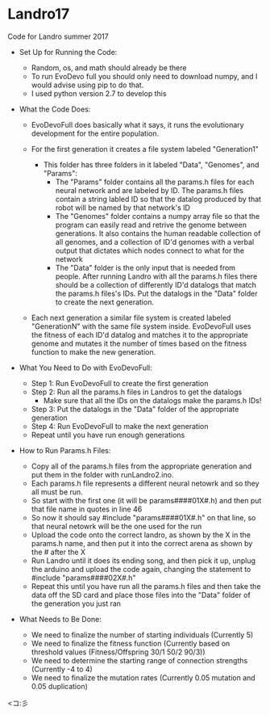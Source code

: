 # Landro17
Code for Landro summer 2017

* Set Up for Running the Code:
   * Random, os, and math should already be there
   * To run EvoDevo full you should only need to download numpy, and I would advise using pip to do that. 
   * I used python version 2.7 to develop this

* What the Code Does:
  * EvoDevoFull does basically what it says, it runs the evolutionary development for the entire population.
  
  * For the first generation it creates a file system labeled "Generation1"
      * This folder has three folders in it labeled "Data", "Genomes", and "Params":
           * The "Params" folder contains all the params.h files for each neural network and are labeled by ID. The params.h files contain a string labled ID so that the datalog produced by that robot will be named by that network's ID
           * The "Genomes" folder contains a numpy array file so that the program can easily read and retrive the genome between generations. It also contains the human readable collection of all genomes, and a collection of ID'd genomes with a verbal output that dictates which nodes connect to what for the network
           * The "Data" folder is the only input that is needed from people. After running Landro with all the params.h files there should be a collection of differently ID'd datalogs that match the params.h files's IDs. Put the datalogs in the "Data" folder to create the next generation.
             
   * Each next generation a similar file system is created labeled "GenerationN" with the same file system inside. EvoDevoFull uses the fitness of each ID'd datalog and matches it to the appropriate genome and mutates it the number of times based on the fitness function to make the new generation.
   
* What You Need to Do with EvoDevoFull:
  * Step 1: Run EvoDevoFull to create the first generation
  * Step 2: Run all the params.h files in Landros to get the datalogs
    * Make sure that all the IDs on the datalogs make the params.h IDs!
  * Step 3: Put the datalogs in the "Data" folder of the appropriate generation
  * Step 4: Run EvoDevoFull to make the next generation
   * Repeat until you have run enough generations
   
* How to Run Params.h Files:
  * Copy all of the params.h files from the appropriate generation and put them in the folder with runLandro2.ino. 
  * Each params.h file represents a different neural netowrk and so they all must be run. 
  * So start with the first one (it will be params####01X#.h) and then put that file name in quotes in line 46
  * So now it should say #include "params####01X#.h" on that line, so that neural netowrk will be the one used for the run
  * Upload the code onto the correct landro, as shown by the X in the params.h name, and then put it into the correct arena as shown by the # after the X
  * Run Landro until it does its ending song, and then pick it up, unplug the arduino and upload the code again, changing the statement to #include "params####02X#.h"
  * Repeat this until you have run all the params.h files and then take the data off the SD card and place those files into the "Data" folder of the generation you just ran
  
* What Needs to Be Done:
  * We need to finalize the number of starting individuals (Currently 5)
  * We need to finalize the fitness function (Currently based on threshold values (Fitness/Offspring 30/1 50/2 90/3))
  * We need to determine the starting range of connection strengths (Currently -4 to 4)
  * We need to finalize the mutation rates (Currently 0.05 mutation and 0.05 duplication)



<コ:彡 
